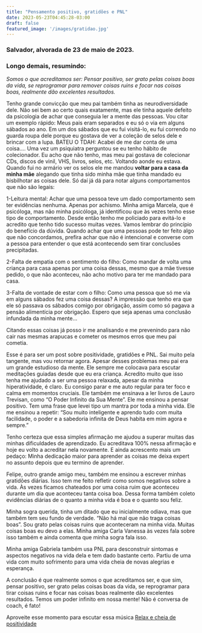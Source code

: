 ```yaml
---
title: "Pensamento positivo, gratidões e PNL"
date: 2023-05-23T04:45:28-03:00
draft: false
featured_image: '/images/gratidao.jpg'
---
```

### Salvador, alvorada de 23 de maio de 2023.

### Longo demais, resumindo:

*Somos o que acreditamos ser: Pensar positivo, ser grato pelas coisas boas da vida, se reprogramar para remover coisas ruins e focar nas coisas boas, realmente dão excelentes resultados.*


Tenho grande convicção que meu pai também tinha as neurodiversidade dele. Não sei bem ao certo quais exatamente, mas ele tinha aquele defeito da psicologia de achar que conseguia ler a mente das pessoas. Vou citar um exemplo rápido: Meus pais eram separados e eu só o via em alguns sábados ao ano. Em um dos sábados que eu fui visitá-lo, eu fui correndo no guarda roupa dele porque eu gostava de ver a coleção de selos dele e brincar com a lupa. BATEU O TDAH: Acabei de me dar conta de uma coisa…. Uma vez um psiquiatra perguntou se eu tenho hábito de colecionador. Eu acho que não tenho, mas meu pai gostava de colecionar CDs, discos de vinil, VHS, livros, selos, etc. Voltando aonde eu estava. Quando fui no armário ver os selos ele me mandou **voltar para a casa da minha mãe** alegando que tinha sido minha mãe que tinha mandado eu bisbilhotar as coisas dele. Só daí já dá para notar alguns comportamentos que não são legais:

1-Leitura mental: Achar que uma pessoa teve um dado comportamento sem ter evidências nenhuma. Apenas por achismo. Minha amiga Marcela, que é psicóloga, mas não minha psicóloga, já identificou que às vezes tenho esse tipo de comportamento. Desde então tenho me policiado para evitá-lo e acredito que tenho tido sucesso muitas vezes. Vamos lembrar do princípio do benefício da dúvida. Quando achar que uma pessoas pode ter feito algo que não concordamos, prefira achar que não é intencional e converse com a pessoa para entender o que está acontecendo sem tirar conclusões precipitadas.

2-Falta de empatia com o sentimento do filho: Como mandar de volta uma criança para casa apenas por uma coisa dessas, mesmo que a mãe tivesse pedido, o que não aconteceu, não acho motivo para ter me mandado para casa.

3-Falta de vontade de estar com o filho: Como uma pessoa que só me via em alguns sábados fez uma coisa dessas? A impressão que tenho era que ele só passava os sábados comigo por obrigação, assim como só pagava a pensão alimentícia por obrigação. Espero que seja apenas uma conclusão infundada da minha mente…

Citando essas coisas já posso ir me analisando e me prevenindo para não cair nas mesmas arapucas e cometer os mesmos erros que meu pai cometia.

Esse é para ser um post sobre positividade, gratidões e PNL. Sai muito pela tangente, mas vou retornar agora. Apesar desses problemas meu pai era um grande estudioso da mente. Ele  sempre me colocava para escutar meditações guiadas desde que eu era criança. Acredito muito que isso tenha me ajudado a ser uma pessoa relaxada, apesar da minha hiperatividade, é claro. Eu consigo parar e me auto regular para ter foco e calma em momentos cruciais. Ele também me ensinava a ler livros de Lauro Trevisan, como “O Poder Infinito da Sua Mente”. Ele me ensinou a pensar positivo. Tem uma frase que levei tipo um mantra por toda a minha vida. Ele me ensinou a repetir: 
“Sou muito inteligente e aprendo tudo com muita facilidade, o poder e a sabedoria infinita de Deus habita em mim agora e sempre.”

Tenho certeza que essa simples afirmação me ajudou a superar muitas das minhas dificuldades de aprendizado. Eu acreditava 100% nessa afirmação e hoje eu volto a acreditar nela novamente. E ainda acrescento mais um pedaço: Minha dedicação maior para aprender as coisas me deixa expert no assunto depois que eu termino de aprender.

Felipe, outro grande amigo meu, também me ensinou a escrever minhas gratidões diárias. Isso tem me feito refletir como somos negativos sobre a vida. Às vezes ficamos chateados por uma coisa ruim que aconteceu durante um dia que aconteceu tanta coisa boa. Dessa forma também coleto evidências diárias de o quanto a minha vida é boa e o quanto sou feliz.

Minha sogra querida, tinha um ditado que eu inicialmente odiava, mas que também tem seu fundo de verdade. “Não há mal que não traga coisas boas”. Sou grato pelas coisas ruins que aconteceram na minha vida. Muitas coisas boas eu devo a elas. Minha amiga Carla Vanessa às vezes fala sobre isso também e ainda comenta que minha sogra fala isso.

Minha amiga Gabriela também usa PNL para desconstruir sintomas e aspectos negativos na vida dela e tem dado bastante certo. Partiu de uma vida com muito sofrimento para uma vida cheia de novas alegrias e esperança.

A conclusão é que realmente somos o que acreditamos ser, e que sim, pensar positivo, ser grato pelas coisas boas da vida, se reprogramar para tirar coisas ruins e focar nas coisas boas realmente dão excelentes resultados. Temos um poder infinito em nossa mente! Não é conversa de coach, é fato!

Aproveite esse momento para escutar essa música [Relax e cheia de positividade](https://www.youtube.com/watch?v=tHRiiGUK7-Q&ab_channel=MelimVEVO)